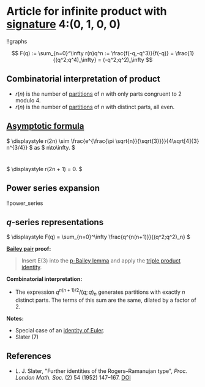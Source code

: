 # Article for infinite product with [signature](../product_signature.html) 4:(0, 1, 0, 0)

!!graphs

$$ F(q) := \sum_{n=0}^\infty r(n)q^n := \frac{f(-q,-q^3)}{f(-q)} = \frac{1}{(q^2;q^4)_\infty} = (-q^2;q^2)_\infty $$

## Combinatorial interpretation of product

- $r(n)$ is the number of [partitions](../partitions.html#integer_partitions) of $n$ with only parts congruent to 2 modulo 4.
- $r(n)$ is the number of [partitions](../partitions.html#integer_partitions) of $n$ with distinct parts, all even.

## [Asymptotic formula](../asymptotics.html)

$ \displaystyle r(2n) \sim \frac{e^{\frac{\pi  \sqrt{n}}{\sqrt{3}}}}{4\sqrt[4]{3} n^{3/4}} $ as $ n\to\infty. $
#
$ \displaystyle r(2n + 1) = 0. $

## Power series expansion

!!power_series

## $q$-series representations

$ \displaystyle F(q) = \sum_{n=0}^\infty \frac{q^{n(n+1)}}{(q^2;q^2)_n} $

**[Bailey pair](../Bailey_pairs.html) proof:**
> Insert E(3) into the [p-Bailey lemma](../bailey_pairs.html#p_Bailey_lemma) and apply the [triple product identity](../q-series.html#triple_product).

**Combinatorial interpretation:**
- The expression $q^{n(n+1)/2}/(q;q)_n$ generates partitions with exactly $n$ distinct parts. The terms of this sum are the same, dilated by a factor of 2.
    
**Notes:**
- Special case of an [identity of Euler](../fundamental_q-hypergeometric_sums.html#Euler_id).
- Slater (7)
    
## References
- L. J. Slater, "Further identities of the Rogers–Ramanujan type", *Proc. London Math. Soc.* (2) 54 (1952) 147–167. [DOI](https://doi.org/10.1112/plms/s2-54.2.147)
